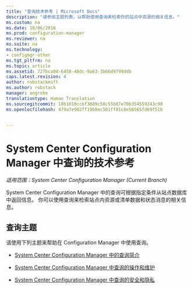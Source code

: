 ```yaml
---
title: "查询技术参考 | Microsoft Docs"
description: "请参阅主题列表，以帮助使用查询来检索你的站点中资源的相关信息。"
ms.custom: na
ms.date: 10/06/2016
ms.prod: configuration-manager
ms.reviewer: na
ms.suite: na
ms.technology:
- configmgr-other
ms.tgt_pltfrm: na
ms.topic: article
ms.assetid: 727bca0d-6458-48dc-9a63-3b66d9799ddb
caps.latest.revision: 4
author: robstackmsft
ms.author: robstack
manager: angrobe
translationtype: Human Translation
ms.sourcegitcommit: 10b1010ccbf3889c58c55b87e70b354559243c90
ms.openlocfilehash: 479a7e902ff19b8ec501ff01c8e56565fd69f51b


---                     
```

# <a name="queries-technical-reference-for-system-center-configuration-manager"></a>System Center Configuration Manager 中查询的技术参考

*适用范围：System Center Configuration Manager (Current Branch)*

System Center Configuration Manager 中的查询可根据指定条件从站点数据库中返回信息。 你可以使用查询来检索站点内资源或清单数据和状态消息的相关信息。  

## <a name="queries-topics"></a>查询主题  
 请使用下列主题来帮助在 Configuration Manager 中使用查询。  

-   [System Center Configuration Manager 中的查询简介](../../../core/servers/manage/introduction-to-queries.md)  

-   [System Center Configuration Manager 中查询的操作和维护](../../../core/servers/manage/operations-and-maintenance-for-queries.md)  

-   [System Center Configuration Manager 中查询的安全和隐私](../../../core/servers/manage/security-and-privacy-for-queries.md)  



<!--HONumber=Dec16_HO3-->


